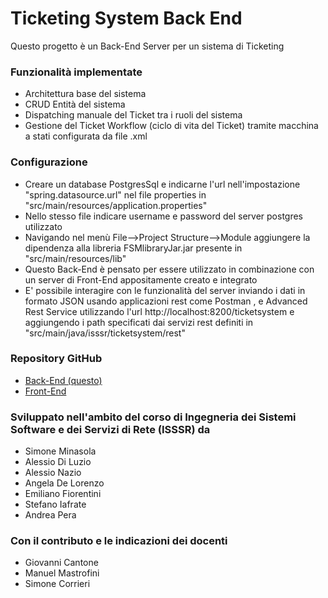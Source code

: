 # Ticketing System Back End #

Questo progetto è un Back-End Server per un sistema di Ticketing

### Funzionalità implementate ###

* Architettura base del sistema 
* CRUD Entità del sistema
* Dispatching manuale del Ticket tra i ruoli del sistema
* Gestione del Ticket Workflow (ciclo di vita del Ticket) tramite macchina a stati configurata da file .xml


### Configurazione ###

* Creare un database PostgresSql e indicarne l'url nell'impostazione "spring.datasource.url"
nel file properties in "src/main/resources/application.properties"
* Nello stesso file indicare username e password del server postgres utilizzato
* Navigando nel menù File-->Project Structure-->Module aggiungere la dipendenza alla libreria FSMlibraryJar.jar presente in
"src/main/resources/lib"
* Questo Back-End è pensato per essere utilizzato in combinazione con  un server di Front-End appositamente creato e integrato
* E' possibile interagire con le funzionalità del server inviando i dati in formato JSON usando applicazioni rest come Postman , e Advanced Rest Service
utilizzando l'url http://localhost:8200/ticketsystem e aggiungendo i path specificati dai servizi rest definiti in 
"src/main/java/isssr/ticketsystem/rest"

### Repository GitHub ###

* [Back-End (questo)](https://github.com/UniversityProject-TorVergata/TicketSystem.git)
* [Front-End](https://github.com/UniversityProject-TorVergata/Ticketsystem-FE.git)

### Sviluppato nell'ambito del corso di Ingegneria dei Sistemi Software e dei Servizi di Rete (ISSSR) da ###

* Simone Minasola
* Alessio Di Luzio
* Alessio Nazio
* Angela De Lorenzo
* Emiliano Fiorentini
* Stefano Iafrate
* Andrea Pera

### Con il contributo e le indicazioni dei docenti ###

* Giovanni Cantone
* Manuel Mastrofini
* Simone Corrieri 